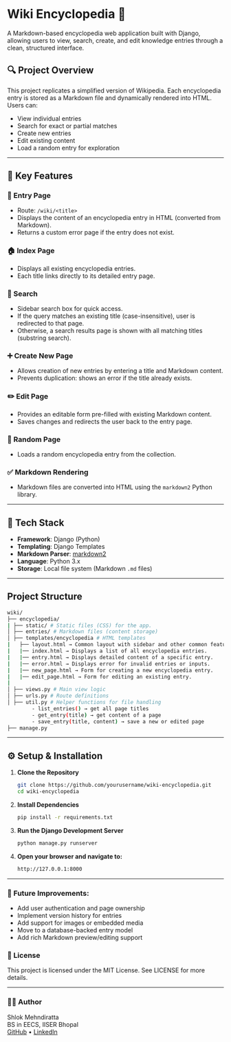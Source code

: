 # Wiki Encyclopedia 🧠

A Markdown-based encyclopedia web application built with Django, allowing users to view, search, create, and edit knowledge entries through a clean, structured interface.

## 🔍 Project Overview

This project replicates a simplified version of Wikipedia. Each encyclopedia entry is stored as a Markdown file and dynamically rendered into HTML. Users can:

- View individual entries
- Search for exact or partial matches
- Create new entries
- Edit existing content
- Load a random entry for exploration

---

## 📌 Key Features

### 📄 Entry Page
- Route: `/wiki/<title>`
- Displays the content of an encyclopedia entry in HTML (converted from Markdown).
- Returns a custom error page if the entry does not exist.

### 🏠 Index Page
- Displays all existing encyclopedia entries.
- Each title links directly to its detailed entry page.

### 🔎 Search
- Sidebar search box for quick access.
- If the query matches an existing title (case-insensitive), user is redirected to that page.
- Otherwise, a search results page is shown with all matching titles (substring search).

### ➕ Create New Page
- Allows creation of new entries by entering a title and Markdown content.
- Prevents duplication: shows an error if the title already exists.

### ✏️ Edit Page
- Provides an editable form pre-filled with existing Markdown content.
- Saves changes and redirects the user back to the entry page.

### 🎲 Random Page
- Loads a random encyclopedia entry from the collection.

### ✅ Markdown Rendering
- Markdown files are converted into HTML using the `markdown2` Python library.

---

## 🧱 Tech Stack

- **Framework**: Django (Python)
- **Templating**: Django Templates
- **Markdown Parser**: [markdown2](https://github.com/trentm/python-markdown2)
- **Language**: Python 3.x
- **Storage**: Local file system (Markdown `.md` files)

---

## Project Structure

```bash
wiki/
├── encyclopedia/
| ├── static/ # Static files (CSS) for the app.
│ ├── entries/ # Markdown files (content storage)
│ ├── templates/encyclopedia # HTML templates
|   ├── layout.html → Common layout with sidebar and other common features.
|   |── index.html → Displays a list of all encyclopedia entries.
|   |── entry.html → Displays detailed content of a specific entry.
|   |── error.html → Displays error for invalid entries or inputs.
|   |── new_page.html → Form for creating a new encyclopedia entry.
|   |── edit_page.html → Form for editing an existing entry.
|
│ ├── views.py # Main view logic
│ ├── urls.py # Route definitions
│ ├── util.py # Helper functions for file handling
        - list_entries() → get all page titles
        - get_entry(title) → get content of a page
        - save_entry(title, content) → save a new or edited page
├── manage.py
```
---

## ⚙️ Setup & Installation

1. **Clone the Repository**
   ``` bash
   git clone https://github.com/yourusername/wiki-encyclopedia.git
   cd wiki-encyclopedia 
2. **Install Dependencies**
    ``` bash
    pip install -r requirements.txt
3. **Run the Django Development Server**
    ``` bash
    python manage.py runserver
4. **Open your browser and navigate to:**
    ```bash
    http://127.0.0.1:8000
    ```
---

### 🚧 Future Improvements:

- Add user authentication and page ownership
- Implement version history for entries
- Add support for images or embedded media
- Move to a database-backed entry model
- Add rich Markdown preview/editing support

### 📄 License
This project is licensed under the MIT License. See LICENSE for more details.


---
### 🙋‍♂️ Author
Shlok Mehndiratta<br>
BS in EECS, IISER Bhopal<br>
[GitHub](https://github.com/shlok-mehndiratta) • [LinkedIn](https://www.linkedin.com/in/shlok-mehndiratta)